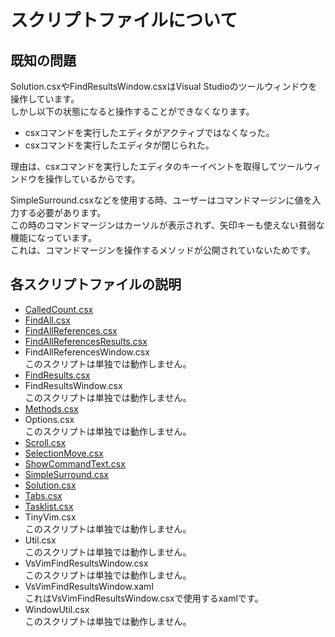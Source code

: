 スクリプトファイルについて
===

## 既知の問題

Solution.csxやFindResultsWindow.csxはVisual Studioのツールウィンドウを操作しています。  
しかし以下の状態になると操作することができなくなります。  

- csxコマンドを実行したエディタがアクティブではなくなった。  
- csxコマンドを実行したエディタが閉じられた。  

理由は、csxコマンドを実行したエディタのキーイベントを取得してツールウィンドウを操作しているからです。  

SimpleSurround.csxなどを使用する時、ユーザーはコマンドマージンに値を入力する必要があります。  
この時のコマンドマージンはカーソルが表示されず、矢印キーも使えない貧弱な機能になっています。  
これは、コマンドマージンを操作するメソッドが公開されていないためです。  

## 各スクリプトファイルの説明

- [CalledCount.csx](CalledCount.ja.md)
- [FindAll.csx](FindAll.ja.md)
- [FindAllReferences.csx](FindAllReferences.ja.md)
- [FindAllReferencesResults.csx](FindAllReferencesResults.ja.md)
- FindAllReferencesWindow.csx  
  このスクリプトは単独では動作しません。
- [FindResults.csx](FindResults.ja.md)
- FindResultsWindow.csx  
  このスクリプトは単独では動作しません。
- [Methods.csx](Methods.ja.md)
- Options.csx  
  このスクリプトは単独では動作しません。
- [Scroll.csx](Scroll.ja.md)
- [SelectionMove.csx](SelectionMove.ja.md)
- [ShowCommandText.csx](ShowCommandText.ja.md)
- [SimpleSurround.csx](SimpleSurround.ja.md)
- [Solution.csx](Solution.ja.md)
- [Tabs.csx](Tabs.ja.md)
- [Tasklist.csx](TaskList.ja.md)
- TinyVim.csx  
  このスクリプトは単独では動作しません。
- Util.csx  
  このスクリプトは単独では動作しません。
- VsVimFindResultsWindow.csx  
  このスクリプトは単独では動作しません。
- VsVimFindResultsWindow.xaml  
  これはVsVimFindResultsWindow.csxで使用するxamlです。
- WindowUtil.csx  
  このスクリプトは単独では動作しません。
